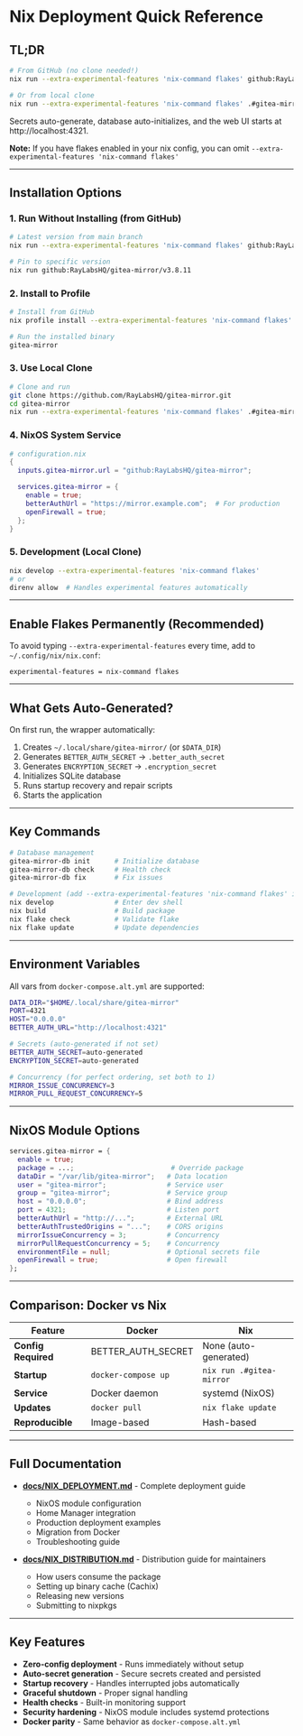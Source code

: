 # Nix Deployment Quick Reference

## TL;DR

```bash
# From GitHub (no clone needed!)
nix run --extra-experimental-features 'nix-command flakes' github:RayLabsHQ/gitea-mirror

# Or from local clone
nix run --extra-experimental-features 'nix-command flakes' .#gitea-mirror
```

Secrets auto-generate, database auto-initializes, and the web UI starts at http://localhost:4321.

**Note:** If you have flakes enabled in your nix config, you can omit `--extra-experimental-features 'nix-command flakes'`

---

## Installation Options

### 1. Run Without Installing (from GitHub)
```bash
# Latest version from main branch
nix run --extra-experimental-features 'nix-command flakes' github:RayLabsHQ/gitea-mirror

# Pin to specific version
nix run github:RayLabsHQ/gitea-mirror/v3.8.11
```

### 2. Install to Profile
```bash
# Install from GitHub
nix profile install --extra-experimental-features 'nix-command flakes' github:RayLabsHQ/gitea-mirror

# Run the installed binary
gitea-mirror
```

### 3. Use Local Clone
```bash
# Clone and run
git clone https://github.com/RayLabsHQ/gitea-mirror.git
cd gitea-mirror
nix run --extra-experimental-features 'nix-command flakes' .#gitea-mirror
```

### 4. NixOS System Service
```nix
# configuration.nix
{
  inputs.gitea-mirror.url = "github:RayLabsHQ/gitea-mirror";

  services.gitea-mirror = {
    enable = true;
    betterAuthUrl = "https://mirror.example.com";  # For production
    openFirewall = true;
  };
}
```

### 5. Development (Local Clone)
```bash
nix develop --extra-experimental-features 'nix-command flakes'
# or
direnv allow  # Handles experimental features automatically
```

---

## Enable Flakes Permanently (Recommended)

To avoid typing `--extra-experimental-features` every time, add to `~/.config/nix/nix.conf`:
```
experimental-features = nix-command flakes
```

---

## What Gets Auto-Generated?

On first run, the wrapper automatically:

1. Creates `~/.local/share/gitea-mirror/` (or `$DATA_DIR`)
2. Generates `BETTER_AUTH_SECRET` → `.better_auth_secret`
3. Generates `ENCRYPTION_SECRET` → `.encryption_secret`
4. Initializes SQLite database
5. Runs startup recovery and repair scripts
6. Starts the application

---

## Key Commands

```bash
# Database management
gitea-mirror-db init      # Initialize database
gitea-mirror-db check     # Health check
gitea-mirror-db fix       # Fix issues

# Development (add --extra-experimental-features 'nix-command flakes' if needed)
nix develop               # Enter dev shell
nix build                 # Build package
nix flake check           # Validate flake
nix flake update          # Update dependencies
```

---

## Environment Variables

All vars from `docker-compose.alt.yml` are supported:

```bash
DATA_DIR="$HOME/.local/share/gitea-mirror"
PORT=4321
HOST="0.0.0.0"
BETTER_AUTH_URL="http://localhost:4321"

# Secrets (auto-generated if not set)
BETTER_AUTH_SECRET=auto-generated
ENCRYPTION_SECRET=auto-generated

# Concurrency (for perfect ordering, set both to 1)
MIRROR_ISSUE_CONCURRENCY=3
MIRROR_PULL_REQUEST_CONCURRENCY=5
```

---

## NixOS Module Options

```nix
services.gitea-mirror = {
  enable = true;
  package = ...;                        # Override package
  dataDir = "/var/lib/gitea-mirror";   # Data location
  user = "gitea-mirror";               # Service user
  group = "gitea-mirror";              # Service group
  host = "0.0.0.0";                    # Bind address
  port = 4321;                         # Listen port
  betterAuthUrl = "http://...";        # External URL
  betterAuthTrustedOrigins = "...";    # CORS origins
  mirrorIssueConcurrency = 3;          # Concurrency
  mirrorPullRequestConcurrency = 5;    # Concurrency
  environmentFile = null;              # Optional secrets file
  openFirewall = true;                 # Open firewall
};
```

---

## Comparison: Docker vs Nix

| Feature | Docker | Nix |
|---------|--------|-----|
| **Config Required** | BETTER_AUTH_SECRET | None (auto-generated) |
| **Startup** | `docker-compose up` | `nix run .#gitea-mirror` |
| **Service** | Docker daemon | systemd (NixOS) |
| **Updates** | `docker pull` | `nix flake update` |
| **Reproducible** | Image-based | Hash-based |

---

## Full Documentation

- **[docs/NIX_DEPLOYMENT.md](docs/NIX_DEPLOYMENT.md)** - Complete deployment guide
  - NixOS module configuration
  - Home Manager integration
  - Production deployment examples
  - Migration from Docker
  - Troubleshooting guide

- **[docs/NIX_DISTRIBUTION.md](docs/NIX_DISTRIBUTION.md)** - Distribution guide for maintainers
  - How users consume the package
  - Setting up binary cache (Cachix)
  - Releasing new versions
  - Submitting to nixpkgs

---

## Key Features

- **Zero-config deployment** - Runs immediately without setup
- **Auto-secret generation** - Secure secrets created and persisted
- **Startup recovery** - Handles interrupted jobs automatically
- **Graceful shutdown** - Proper signal handling
- **Health checks** - Built-in monitoring support
- **Security hardening** - NixOS module includes systemd protections
- **Docker parity** - Same behavior as `docker-compose.alt.yml`
